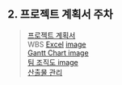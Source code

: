 ## 2. 프로젝트 계획서 주차

> [프로젝트 계획서](https://github.com/LAH1203/Software_Engineering_Project/blob/main/2.%20%ED%94%84%EB%A1%9C%EC%A0%9D%ED%8A%B8%20%EA%B3%84%ED%9A%8D%EC%84%9C/%ED%94%84%EB%A1%9C%EC%A0%9D%ED%8A%B8%20%EA%B3%84%ED%9A%8D%EC%84%9C_Campers'_ver1.1.doc)<br>
> WBS [Excel](https://github.com/LAH1203/Software_Engineering_Project/blob/main/2.%20%ED%94%84%EB%A1%9C%EC%A0%9D%ED%8A%B8%20%EA%B3%84%ED%9A%8D%EC%84%9C/WBS.xlsx) [image](https://github.com/LAH1203/Software_Engineering_Project/blob/main/2.%20%ED%94%84%EB%A1%9C%EC%A0%9D%ED%8A%B8%20%EA%B3%84%ED%9A%8D%EC%84%9C/WBS.png)<br>
> [Gantt Chart image](https://github.com/LAH1203/Software_Engineering_Project/blob/main/2.%20%ED%94%84%EB%A1%9C%EC%A0%9D%ED%8A%B8%20%EA%B3%84%ED%9A%8D%EC%84%9C/%EA%B0%84%ED%8A%B8%EC%B0%A8%ED%8A%B8.png)<br>
> [팀 조직도 image](https://github.com/LAH1203/Software_Engineering_Project/blob/main/2.%20%ED%94%84%EB%A1%9C%EC%A0%9D%ED%8A%B8%20%EA%B3%84%ED%9A%8D%EC%84%9C/%EC%A1%B0%EC%A7%81%EB%8F%84.jpg)<br>
> [산출물 관리](https://github.com/LAH1203/Software_Engineering_Project/blob/main/2.%20%ED%94%84%EB%A1%9C%EC%A0%9D%ED%8A%B8%20%EA%B3%84%ED%9A%8D%EC%84%9C/%EC%82%B0%EC%B6%9C%EB%AC%BC%EA%B4%80%EB%A6%AC.jpg) 

